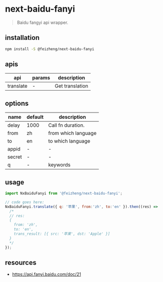 # next-baidu-fanyi
> Baidu fangyi api wrapper.

## installation
```bash
npm install -S @feizheng/next-baidu-fanyi
```

## apis
| api       | params | description     |
| --------- | ------ | --------------- |
| translate | -      | Get translation |


## options
| name   | default | description         |
| ------ | ------- | ------------------- |
| delay  | 1000    | Call fn duration.   |
| from   | zh      | from which language |
| to     | en      | to which language   |
| appid  | -       | -                   |
| secret | -       | -                   |
| q      | -       | keywords            |

## usage
```js
import NxBaiduFanyi from '@feizheng/next-baidu-fanyi';

// code goes here:
NxBaiduFanyi.translate({ q: '苹果', from:'zh', to:'en' }).then((res) => {
  /*
  // res:
  {
    from: 'zh',
    to: 'en',
    trans_result: [{ src: '苹果', dst: 'Apple' }]
  }
  */
});
```

## resources
- https://api.fanyi.baidu.com/doc/21
